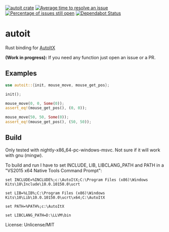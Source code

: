 [![autoit crate](https://img.shields.io/crates/v/autoit.svg)](https://crates.io/crates/autoit) [![Average time to resolve an issue](http://isitmaintained.com/badge/resolution/bbigras/rs-autoit.svg)](http://isitmaintained.com/project/bbigras/rs-autoit "Average time to resolve an issue")
[![Percentage of issues still open](http://isitmaintained.com/badge/open/bbigras/rs-autoit.svg)](http://isitmaintained.com/project/bbigras/rs-autoit "Percentage of issues still open")
[![Dependabot Status](https://api.dependabot.com/badges/status?host=github&repo=bbigras/rs-autoit)](https://dependabot.com)

# autoit

Rust binding for [AutoItX](https://www.autoitscript.com/site/autoit/)

**(Work in progress):** If you need any function just open an issue or a PR.

## Examples
```rust
use autoit::{init, mouse_move, mouse_get_pos};

init();

mouse_move(0, 0, Some(0));
assert_eq!(mouse_get_pos(), (0, 0));

mouse_move(50, 50, Some(0));
assert_eq!(mouse_get_pos(), (50, 50));
```

## Build

Only tested with nightly-x86_64-pc-windows-msvc. Not sure if it will work with gnu (mingw).

To build and run I have to set INCLUDE, LIB, LIBCLANG_PATH and PATH in a "VS2015 x64 Native Tools Command Prompt":

```batch
set INCLUDE=%INCLUDE%;c:\AutoItX;C:\Program Files (x86)\Windows Kits\10\Include\10.0.10150.0\ucrt

set LIB=%LIB%;C:\Program Files (x86)\Windows Kits\10\Lib\10.0.10150.0\ucrt\x64;C:\AutoItX

set PATH=%PATH%;c:\AutoItX

set LIBCLANG_PATH=D:\LLVM\bin
```

License: Unlicense/MIT
